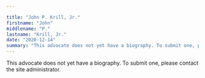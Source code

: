 ```yaml
---

title: "John P. Krill, Jr."
firstname: "John"
middlename: "P."
lastname: "Krill, Jr."
date: "2020-12-14"
summary: "This advocate does not yet have a biography. To submit one, please contact the site administrator."
---
```

This advocate does not yet have a biography. To submit one, please contact the site administrator.

